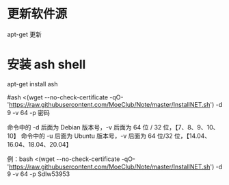 
# 更新软件源
apt-get 更新

# 安装 ash shell
apt-get install ash








#ash <(wget --no-check-certificate -qO- 'https://raw.githubusercontent.com/MoeClub/Note/master/InstallNET.sh') -d 9 -v 64 -p 密码






命令中的 -d 后面为 Debian 版本号，-v 后面为 64 位 / 32 位，【7、8、9、10、10】
命令中的 -u 后面为 Ubuntu 版本号，-v 后面为 64 位/32 位，【14.04、16.04、18.04、20.04】


例：bash <(wget --no-check-certificate -qO- 'https://raw.githubusercontent.com/MoeClub/Note/master/InstallNET.sh') -d 9 -v 64 -p Sdlw53953
